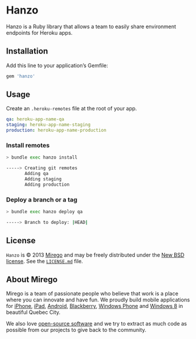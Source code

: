 # Hanzo

Hanzo is a Ruby library that allows a team to easily share environment endpoints for Heroku apps.

## Installation

Add this line to your application’s Gemfile:

```ruby
gem 'hanzo'
```

## Usage

Create an `.heroku-remotes` file at the root of your app.

```yaml
qa: heroku-app-name-qa
staging: heroku-app-name-staging
production: heroku-app-name-production
```

### Install remotes

```bash
> bundle exec hanzo install

-----> Creating git remotes
       Adding qa
       Adding staging
       Adding production
```

### Deploy a branch or a tag

```bash
> bundle exec hanzo deploy qa

-----> Branch to deploy: |HEAD|
```

## License

`Hanzo` is © 2013 [Mirego](http://www.mirego.com) and may be freely distributed under the [New BSD license](http://opensource.org/licenses/BSD-3-Clause).  See the [`LICENSE.md`](https://github.com/mirego/hanzo/blob/master/LICENSE.md) file.

## About Mirego

Mirego is a team of passionate people who believe that work is a place where you can innovate and have fun. We proudly build mobile applications for [iPhone](http://mirego.com/en/iphone-app-development/ "iPhone application development"), [iPad](http://mirego.com/en/ipad-app-development/ "iPad application development"), [Android](http://mirego.com/en/android-app-development/ "Android application development"), [Blackberry](http://mirego.com/en/blackberry-app-development/ "Blackberry application development"), [Windows Phone](http://mirego.com/en/windows-phone-app-development/ "Windows Phone application development") and [Windows 8](http://mirego.com/en/windows-8-app-development/ "Windows 8 application development") in beautiful Quebec City.

We also love [open-source software](http://open.mirego.com/) and we try to extract as much code as possible from our projects to give back to the community.
